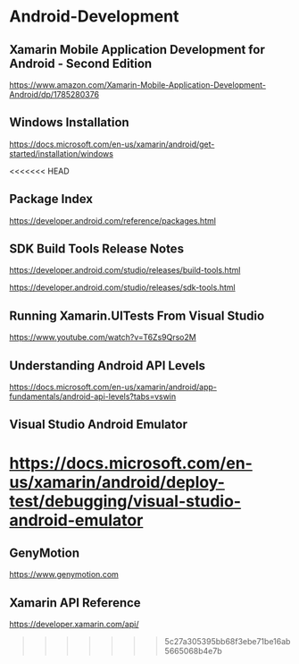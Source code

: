# Android-Development


## Xamarin Mobile Application Development for Android - Second Edition 

https://www.amazon.com/Xamarin-Mobile-Application-Development-Android/dp/1785280376

## Windows Installation

https://docs.microsoft.com/en-us/xamarin/android/get-started/installation/windows

<<<<<<< HEAD
## Package Index

https://developer.android.com/reference/packages.html

## SDK Build Tools Release Notes

https://developer.android.com/studio/releases/build-tools.html

https://developer.android.com/studio/releases/sdk-tools.html

## Running Xamarin.UITests From Visual Studio

https://www.youtube.com/watch?v=T6Zs9Qrso2M

## Understanding Android API Levels

https://docs.microsoft.com/en-us/xamarin/android/app-fundamentals/android-api-levels?tabs=vswin

## Visual Studio Android Emulator

https://docs.microsoft.com/en-us/xamarin/android/deploy-test/debugging/visual-studio-android-emulator
=======
## GenyMotion

https://www.genymotion.com

## Xamarin API Reference

https://developer.xamarin.com/api/
>>>>>>> 5c27a305395bb68f3ebe71be16ab5665068b4e7b
